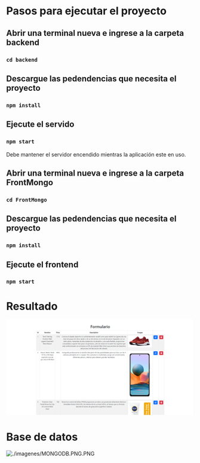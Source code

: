 # Pasos para ejecutar el proyecto

## Abrir una terminal nueva e ingrese a la carpeta <strong> backend </strong>

### `cd backend`

## Descargue las pedendencias que necesita el proyecto

### `npm install`

## Ejecute el servido

### `npm start`

Debe mantener el servidor encendido mientras la aplicación este en uso.



## Abrir una terminal nueva e ingrese a la carpeta <strong> FrontMongo </strong>

### `cd FrontMongo`

## Descargue las pedendencias que necesita el proyecto

### `npm install`

## Ejecute el frontend

### `npm start`


# Resultado

<picture>
  <img alt="./imagenes/CRUD.PNG" src="./imagenes/CRUD.PNG">
</picture>

# Base de datos

<picture>
  <img alt="./imagenes/MONGODB.PNG.PNG" src="./imagenes/MONGODB.PNG.PNG">
</picture>
